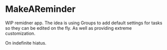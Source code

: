 # MakeAReminder

WIP remidner app. The idea is using Groups to add default settings for tasks so they can be edited on the fly. As well as providing extreme customization. 

On indefinite hiatus. 
